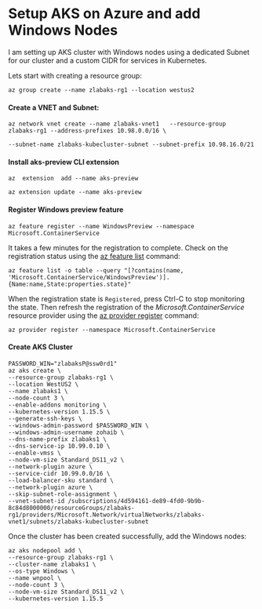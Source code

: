 # Setup AKS on Azure and add Windows Nodes

I am setting up AKS cluster with Windows nodes using a dedicated Subnet for our cluster and a custom CIDR for services in Kubernetes.

Lets start with creating a resource group:

`az group create --name zlabaks-rg1 --location westus2`

#### Create a VNET and Subnet:

```
az network vnet create --name zlabaks-vnet1   --resource-group zlabaks-rg1 --address-prefixes 10.98.0.0/16 \

--subnet-name zlabaks-kubecluster-subnet --subnet-prefix 10.98.16.0/21 
```

#### Install aks-preview CLI extension
` az  extension  add --name aks-preview `

` az extension update --name aks-preview `
#### Register Windows preview feature
` az feature register --name WindowsPreview --namespace Microsoft.ContainerService `

It takes a few minutes for the registration to complete. Check on the registration status using the [az feature list](https://docs.microsoft.com/en-us/cli/azure/feature#az-feature-list) command:

`az feature list -o table --query "[?contains(name, 'Microsoft.ContainerService/WindowsPreview')].{Name:name,State:properties.state}"`

When the registration state is `Registered`, press Ctrl-C to stop monitoring the state. Then refresh the registration of the _Microsoft.ContainerService_ resource provider using the [az provider register](https://docs.microsoft.com/en-us/cli/azure/provider#az-provider-register) command:

    az provider register --namespace Microsoft.ContainerService
   
#### Create AKS Cluster

    PASSWORD_WIN="zlabaksP@ssw0rd1"
    az aks create \
    --resource-group zlabaks-rg1 \
	--location WestUS2 \
    --name zlabaks1 \
    --node-count 3 \
    --enable-addons monitoring \
    --kubernetes-version 1.15.5 \
    --generate-ssh-keys \
    --windows-admin-password $PASSWORD_WIN \
    --windows-admin-username zohaib \
	--dns-name-prefix zlabaks1 \
	--dns-service-ip 10.99.0.10 \
    --enable-vmss \
	--node-vm-size Standard_DS11_v2 \
    --network-plugin azure \
	--service-cidr 10.99.0.0/16 \
	--load-balancer-sku standard \
    --network-plugin azure \
	--skip-subnet-role-assignment \
	--vnet-subnet-id /subscriptions/4d594161-de89-4fd0-9b9b-8c84d8000000/resourceGroups/zlabaks-rg1/providers/Microsoft.Network/virtualNetworks/zlabaks-vnet1/subnets/zlabaks-kubecluster-subnet
Once the cluster has been created successfully, add the Windows nodes:

    az aks nodepool add \
    --resource-group zlabaks-rg1 \
    --cluster-name zlabaks1 \
    --os-type Windows \
    --name wnpool \
    --node-count 3 \
	--node-vm-size Standard_DS11_v2 \
    --kubernetes-version 1.15.5
